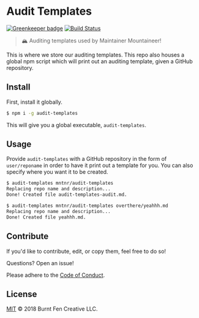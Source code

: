 # Audit Templates

[![Greenkeeper badge](https://badges.greenkeeper.io/mntnr/audit-templates.svg)](https://greenkeeper.io/)
[![Build Status](https://api.travis-ci.org/mntnr/audit-templates.svg?branch=master)](https://travis-ci.org/mntnr/audit-templates)

> 🏔 Auditing templates used by Maintainer Mountaineer!

This is where we store our auditing templates. This repo also houses a global npm script which will print out an auditing template, given a GitHub repository.

## Install

First, install it globally.

```sh
$ npm i -g audit-templates
```

This will give you a global executable, `audit-templates`.

## Usage

Provide `audit-templates` with a GitHub repository in the form of `user/reponame` in order to have it print out a template for you. You can also specify where you want it to be created.

```sh
$ audit-templates mntnr/audit-templates
Replacing repo name and description...
Done! Created file audit-templates-audit.md.

$ audit-templates mntnr/audit-templates overthere/yeahhh.md
Replacing repo name and description...
Done! Created file yeahhh.md.
```

## Contribute

If you'd like to contribute, edit, or copy them, feel free to do so!

Questions? Open an issue!

Please adhere to the [Code of Conduct](CODE_OF_CONDUCT.md).

## License

[MIT](LICENSE) © 2018 Burnt Fen Creative LLC.
